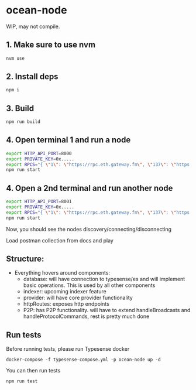 # ocean-node

WIP, may not compile.

## 1. Make sure to use nvm

```bash
nvm use
```

## 2. Install deps

```bash
npm i
```

## 3. Build

```bash
npm run build
```

## 4. Open terminal 1 and run a node

```bash
export HTTP_API_PORT=8000
export PRIVATE_KEY=0x.....
export RPCS="{ \"1\": \"https://rpc.eth.gateway.fm\", \"137\": \"https://polygon.meowrpc.com\", \"80001\": \"https://rpc-mumbai.maticvigil.com\" }"
npm run start
```

## 4. Open a 2nd terminal and run another node

```bash
export HTTP_API_PORT=8001
export PRIVATE_KEY=0x.....
export RPCS="{ \"1\": \"https://rpc.eth.gateway.fm\", \"137\": \"https://polygon.meowrpc.com\", \"80001\": \"https://rpc-mumbai.maticvigil.com\" }"
npm run start
```

Now, you should see the nodes discovery/connecting/disconnecting

Load postman collection from docs and play

## Structure:

- Everything hovers around components:
  - database: will have connection to typesense/es and will implement basic operations. This is used by all other components
  - indexer: upcoming indexer feature
  - provider: will have core provider functionality
  - httpRoutes: exposes http endpoints
  - P2P: has P2P functionality. will have to extend handleBroadcasts and handleProtocolCommands, rest is pretty much done

## Run tests

Before running tests, please run Typesense docker

```
docker-compose -f typesense-compose.yml -p ocean-node up -d
```

You can then run tests

```
npm run test
```
